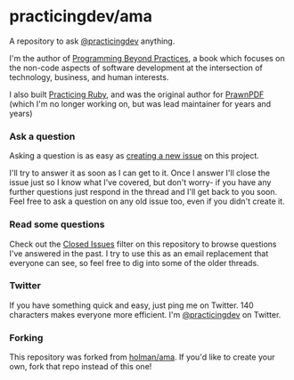 # practicingdev/ama

A repository to ask [@practicingdev](https://twitter.com/practicingdev) anything.

I'm the author of [Programming Beyond Practices](https://www.amazon.com/Programming-Beyond-Practices-More-Monkey/dp/1491943823/ref=sr_1_1?ie=UTF8&qid=1496846875&sr=8-1&keywords=programming+beyond+practices), a book which focuses on the non-code aspects of software development at the intersection of technology, business, and human interests.

I also built [Practicing Ruby](http://practicingruby.com), and was the original author for [PrawnPDF](http://prawnpdf.org) (which I'm no longer working on, but was lead maintainer for years and years)

### Ask a question

Asking a question is as easy as
[creating a new issue](https://github.com/practicingdev/ama/issues/new) on this
project.

I'll try to answer it as soon as I can get to it. Once I answer I'll close the
issue just so I know what I've covered, but don't worry- if you have any further
questions just respond in the thread and I'll get back to you soon. Feel free to
ask a question on any old issue too, even if you didn't create it.

### Read some questions

Check out the [Closed Issues](https://github.com/practicingdev/ama/issues?q=is%3Aissue+is%3Aclosed)
filter on this repository to browse questions I've answered in the past. I try
to use this as an email replacement that everyone can see, so feel free to dig
into some of the older threads.

### Twitter

If you have something quick and easy, just ping me on Twitter. 140 characters
makes everyone more efficient. I'm [@practicingdev](https://twitter.com/practicingdev) on
Twitter.

### Forking

This repository was forked from [holman/ama](https://github.com/holman/ama). If you'd like to create your own, fork that repo instead of this one!
